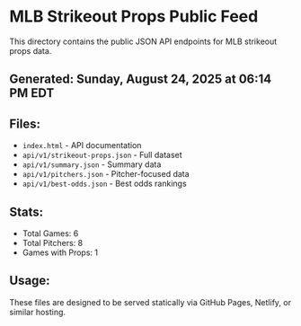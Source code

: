 # MLB Strikeout Props Public Feed

This directory contains the public JSON API endpoints for MLB strikeout props data.

## Generated: Sunday, August 24, 2025 at 06:14 PM EDT

## Files:
- `index.html` - API documentation
- `api/v1/strikeout-props.json` - Full dataset
- `api/v1/summary.json` - Summary data
- `api/v1/pitchers.json` - Pitcher-focused data  
- `api/v1/best-odds.json` - Best odds rankings

## Stats:
- Total Games: 6
- Total Pitchers: 8
- Games with Props: 1

## Usage:
These files are designed to be served statically via GitHub Pages, Netlify, or similar hosting.

